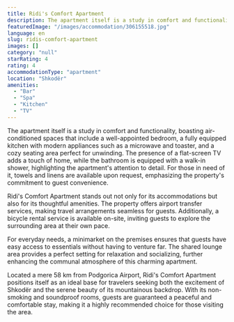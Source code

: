 ```yaml
---
title: Ridi's Comfort Apartment
description: The apartment itself is a study in comfort and functionality, boasting air-conditioned spaces that include a well-appointed bedroom, a fully equipped kitchen wi
featuredImage: "/images/accommodation/306155518.jpg"
language: en
slug: ridis-comfort-apartment
images: []
category: "null"
starRating: 4
rating: 4
accommodationType: "apartment"
location: "Shkodër"
amenities:
  - "Bar"
  - "Spa"
  - "Kitchen"
  - "TV"
---
```


The apartment itself is a study in comfort and functionality, boasting air-conditioned spaces that include a well-appointed bedroom, a fully equipped kitchen with modern appliances such as a microwave and toaster, and a cozy seating area perfect for unwinding. The presence of a flat-screen TV adds a touch of home, while the bathroom is equipped with a walk-in shower, highlighting the apartment's attention to detail. For those in need of it, towels and linens are available upon request, emphasizing the property's commitment to guest convenience.

Ridi's Comfort Apartment stands out not only for its accommodations but also for its thoughtful amenities. The property offers airport transfer services, making travel arrangements seamless for guests. Additionally, a bicycle rental service is available on-site, inviting guests to explore the surrounding area at their own pace.

For everyday needs, a minimarket on the premises ensures that guests have easy access to essentials without having to venture far. The shared lounge area provides a perfect setting for relaxation and socializing, further enhancing the communal atmosphere of this charming apartment.

Located a mere 58 km from Podgorica Airport, Ridi's Comfort Apartment positions itself as an ideal base for travelers seeking both the excitement of Shkodër and the serene beauty of its mountainous backdrop. With its non-smoking and soundproof rooms, guests are guaranteed a peaceful and comfortable stay, making it a highly recommended choice for those visiting the area.

